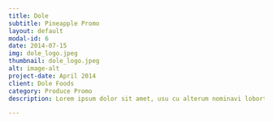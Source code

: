 ```yaml
---
title: Dole
subtitle: Pineapple Promo
layout: default
modal-id: 6
date: 2014-07-15
img: dole_logo.jpeg
thumbnail: dole_logo.jpeg
alt: image-alt
project-date: April 2014
client: Dole Foods
category: Produce Promo
description: Lorem ipsum dolor sit amet, usu cu alterum nominavi lobortis. At duo novum diceret. Tantas apeirian vix et, usu sanctus postulant inciderint ut, populo diceret necessitatibus in vim. Cu eum dicam feugiat noluisse.

---
```

